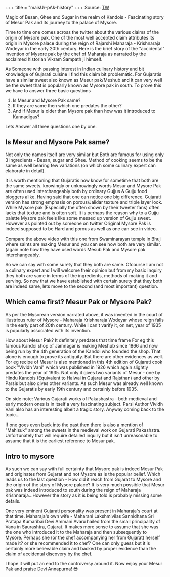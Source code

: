 +++
title = "maisUr-pAk-history"
+++
Source: [TW](https://en.rattibha.com/thread/1606852904064876544)

Magic of Besan, Ghee and Sugar in the realm of Kandois - Fascinating story of Mesur Pak and its journey to the palace of Mysore.

Time to time one comes across the twitter about the various claims of the origin of Mysore pak. One of the most well accepted claim attributes its origin in Mysore palace during the reign of Rajarshi Maharaja - Krishnaraja Wodeyar in the early 20th century. Here is the brief story of the "accidental" invention of Mysore pak by the chef of Maharaja as narrated by the acclaimed historian Vikram Sampath ji himself. 

As Someone with passing interest in Indian culinary history and bit knowledge of Gujarati cuisine I find this claim bit problematic. For Gujaratis have a similar sweet also known as Mesur pak/Meshub and it can very well be the sweet that is popularly known as Mysore pak in south. To prove this we have to answer three basic questions

1) Is Mesur and Mysore Pak same?
2) If they are same then which one predates the other?
3) And if Mesur is older than Mysore pak than how was it introduced to Kannadigas?

Lets Answer all three questions one by one.

## Is Mesur and Mysore Pak same?

Not only the names itself are very similar but Both are famous for using only 3 ingredients  - Besan, sugar and Ghee. Method of cooking seems to be the same as well bearing few variations (on which some culinary expert can elaborate in detail). 

It is worth mentioning that Gujaratis now know for sometime that both are the same sweets. knowingly or unknowingly words Mesur and Mysore Pak are often used interchangeably both by ordinary Gujjus & Gujju food bloggers alike. Having said that one can notice one big difference. Gujarati version has strong emphasis on porous/Jalidar texture and triple layer look. While Mysore pak (Especially the often shown by their tweeter fans) often lacks that texture and is often soft. It is perhaps the reason why to a Gujju palette Mysore pak feels  like some messed up version of Gujju sweet. However as pointed out by someone on twitter Original Mysore Pak is indeed supposed to be Hard and porous as well as one can see in video.

Compare the above video with this one from Swaminarayan temple in Bhuj where saints are making Mesur and you can see how both are very similar.(again note how they have used words Mesub Pak and Mysore pak interchangeably.

So we can say with some surety that they both are same. Ofcourse I am not a culinary expert and I will welcome their opinion but from my basic inquiry they both are same in terms of the ingredients, methods of making it and serving. So now that we have established with certain surety that they both are indeed same, lets move to the second (and most important) question.

## Which came first? Mesur Pak or Mysore Pak?
As per the Mysorean version narrated above, it was invented in the court of illustrious ruler of Mysore - Maharaja Krishnaraja Wodeyar whose reign falls in the early part of 20th century. While I can't varify it, on net, year of 1935 is popularly associated with its invention.

How about Mesur Pak? It definitely predates that time frame For eg this famous Kandoi shop of Jamnagar is making Meshub since 1866 and now being run by the 4th generation of the Kandoi who founded the shop. That alone is enough to prove its antiquity. But there are other evidences as well. For eg  recipe of Mesur is also mentioned in this 4th edition of Gujarati cook book "Vividh Vani" which was published in 1926 which again slightly predates the year of 1935. Not only it gives two  variants of Mesur - one by Hindu Kandois (Equivalent to Halwai in Gujarat and Rajsthan) and other by Parsis but also gives other variants. As such Mesur was already well known to the Gujaratis by early 19th century and certainly before 1935.

On side note: Various Gujarati works of Pakashastra - both medieval and early modern ones is in itself a very fascinating subject. Parsi Author Vividh Vani also has an interesting albeit a tragic story. Anyway coming back to the topic...

If one goes even back into the past then there is also a mention of "Mahisuk" among the sweets in the medieval work on Gujarati Pakashstra. Unfortunately that will require detailed inquiry but it isn't unreasonable to assume that it is the earliest reference to Mesur pak.

## Intro to mysore
As such we can say with full certainty that Mysore pak is indeed Mesur Pak and originates from Gujarat and not Mysore as is the popular belief. Which leads us to the last question - How did it reach from Gujarat to Mysore and the origin of the story of Mysore palace? It is very much possible that Mesur pak was indeed introduced to south during the reign of Maharaja Krishnaraja...However the story as it is being told is probably missing some details.

One very eminent Gujarati personality was present in Maharaja's court at that time. Maharaja's own wife - Maharani Lakshmivilas Sannidhana Sri Pratapa Kumaribai Devi Ammani Avaru  hailed from the small principality of Vana in Saurashtra, Gujarat. It makes more sense to assume that she was the one who introduced it to the Maharaja  and then subsequently to Mysore. Perhaps she (or the chef accompanying her from Gujarat) herself made it? or she recommended it to chef? One can only guess but it is certainly more believable claim and backed by proper evidence than the claim of accidental discovery by the chef.

I hope it will put an end to the controversy around it. Now enjoy your Mesur Pak and praise Devi Annapurna! 😎